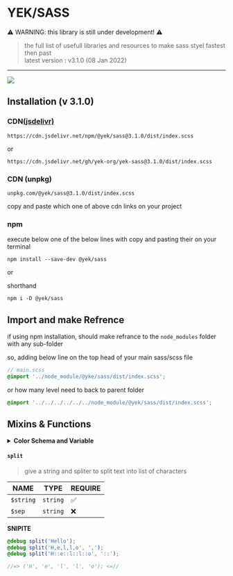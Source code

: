 # YEK/SASS

⚠️ WARNING: this library is still under development! ⚠️

> the full list of usefull libraries and resources to make sass styel fastest then past\
> latest version : v3.1.0 (08 Jan 2022)

----

[![](https://data.jsdelivr.com/v1/package/npm/@yek/sass/badge)](https://www.jsdelivr.com/package/npm/@yek/sass)

## Installation (v 3.1.0)

<h3>CDN<a href="https://www.jsdelivr.com/package/npm/@yek/sass">(jsdelivr)</a></h3>

``` https
https://cdn.jsdelivr.net/npm/@yek/sass@3.1.0/dist/index.scss
```

or

``` https
https://cdn.jsdelivr.net/gh/yek-org/yek-sass@3.1.0/dist/index.scss
```

### CDN (unpkg)

``` https
unpkg.com/@yek/sass@3.1.0/dist/index.scss
```

<p>copy and paste which one of above cdn links on your project</p>

### npm

<p>execute below one of the below lines with copy and pasting their on your terminal</p>

``` shell
npm install --save-dev @yek/sass
```

or

shorthand

``` shell
npm i -D @yek/sass
```

## Import and make Refrence

if using npm installation, should make refrance to the `node_modules` folder
with any sub-folder

so, adding below line on the top head of your main sass/scss file

``` scss
// main.scss 
@import '../node_module/@yke/sass/dist/index.scss';
```

or how many level need to back to parent folder

``` scss
@import '../../../../../../node_module/@yek/sass/dist/index.scss';
```

## Mixins & Functions

<details>
  <summary id="color-schema"><strong>Color Schema and Variable</strong></summary>
  
  <p>
    in this library we use variable color schema. so, that meant in yek-scss functions and mixins available to making this task easy.
  </p>

  <h4>Create Color Schema (Sass Variable system)</h4>
> this feature under wirtten and not tested

  <p>in this case we syncing sass variable with css variable (custom property) and this featuer just availbe to using native color function who can use with css variables<br />

  to working scss variable, should assigning before `clear-root` and `set-root` mixins
  </p>

  <details>
  <summary>Varialbe Table</summary>

  <table>
  <thead>
  <tr><th>SASS Syntax</th><th>CSS Syntax</th></tr>
  </thead>
  <tbody>
  <tr>
  <td>
    <pre lang="scss">
      <code>$color-primary</code>
    </pre>
  </td>
  <td>
    <pre lang="css">
      <code>--color-primary</code>
    </pre>
  </td>
  </tr>
  <tr>
  <td>
    <pre lang="scss">
      <code>$color-secondary</code>
    </pre>
  </td>
  <td>
    <pre lang="css">
      <code>--color-secondary</code>
    </pre>
  </td>
  </tr>
  <tr>
  <td>
    <pre lang="scss">
      <code>$color-white</code>
    </pre>
  </td>
  <td>
    <pre lang="css">
      <code>--color-white</code>
    </pre>
  </td>
  </tr>
  <tr>
  <td>
  <pre lang="scss">
    <code>$color-black</code>
  </pre>
  </td>
  <td>
  <pre lang="css">
    <code>--color-black</code>
  </pre>
  </td>
  </tr>
  <tr>
  <td><code>$color-gray</code></td>
  <td><code>--color-gray</code></td>
  </tr>
  <tr>
  <td><code>$color-light-gray</code></td>
  <td><code>--color-light-gray</code></td>
  </tr>
  <tr>
  <td><code>$font-family</code></td>
  <td><code>--font-family</code></td>
  </tr>
  <tr>
  <td colspan="2">if you have any variable should be in pre-built variable as schema, you can forking on github and making PR's or Issues on <a href="https://github.com/yek-org/yek-sass">@yek/sass</a> repo
  </tr>
  </tbody>
  </table>

  </details>

  <p> Now, We using <code>clear-root</code> mixin to reset and normilize the defautl css styles and then using <code>set-root</code> mixin to setup and assign custom css variable as root level on <code>:root</code> selector</p>

  <details>
    <summary>Code Syntax</summary>


  <strong>Sass Syntax</strong>

  ```scss
  // custom or schema scss variable in here...
  @include clear-root();

  // if we have custom css variable, we setting it with set-root mixin in here
  @include set-root((
    custom-variable: 'custom-name',
    // and so on
  ));
  ```

  <strong>Css Syntax</strong>

  ```css
  :root {
    --color-primary: #1a2556;
    --color-secondary: #a5b3d4;
    --color-gray: #dde6f3;
    --color-light-gray: #f3f6fb;
    --color-white: white;
    --color-black: #3e3743;
    --font-family: Roboto, Montserrat, sans-serif;
  }
  ```

  </details>

  <p> And, for using on the your stylesheet, your code should be like some thing on the below
  </p>

  <details>
    <summary>Code Syntax</summary>

  <strong>Sass Syntax</strong>

  ```scss
  .selector{
    // sass native variable
    background-color: $color-primary;

    // css native variable
    background-color: var(--color-primary);

    // varialbe function
    background-color: val(color-primary);

    // color function
    background-color: color(primary);
  }
  ```

  <strong>Css Syntax</strong>

  ```css
  .selector{
    /* sass native variable */
    background-color: #1a2556;

    /* css native variable */
    background-color: var(--color-primary);

    /* varialbe function */
    background-color: var(--color-primary);

    /* color function */
    background-color: var(--color-primary);
  }
  ```

  </details>

  <code>val</code> function as native css <code>var</code> function and <code>color</code> function is function to giving any variable using <code>--color-</code> prefixes.

  so, to assigning new css variable and setting value on it or re-assign or changing current value of the any variable, we can use <code>set-var</code> mixin to making it easy.

  <details>
  <summary>Code Syntax</summary>

  <strong>Sass Syntax</strong>

  ```scss
  @include set-root(( custom-variable : 'custom-value' ));

  .selector::after {
    @include set-var(custom-variable, 'new-value');

    content: val(custom-variable);
  }
  ```

  <strong>Css Syntax</strong>

  ```css
  :root {
    /* another css root variable */
    --custom-variable: 'custom-variable';
  }

  .selector::after {
    --custom-variable: 'new-value';

    content: var(--custom-variable); /* replaced by 'new-value' */
  }
  ```

  </details>
  
  </details>

#### `split`

> give a string and spliter to split text into list of characters

| NAME      | TYPE     | REQUIRE |
| --------- | -------- | ------- |
| `$string` | `string` | ✅      |
| `$sep`    | `string` | ❌      |

**SNIPITE**

```scss
@debug split('Hello');
@debug split('H,e,l,l,o', ',');
@debug split('H::e::l::l::o', '::');

//=> ('H', 'e', 'l', 'l', 'o'); <=//
```

